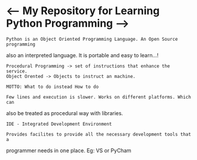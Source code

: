# <-- My Repository for Learning Python Programming -->

    Python is an Object Oriented Programming Language. An Open Source programming 
also an interpreted language. It is portable and easy to learn...!

    Procedural Programming -> set of instructions that enhance the service.
    Object Orented -> Objects to instruct an machine.

    MOTTO: What to do instead How to do

    Few lines and execution is slower. Works on different platforms. Which can 
also be treated as procedural way with libraries.

    IDE - Integrated Development Environment

    Provides facilites to provide all the necessary development tools that a 
programmer needs in one place. Eg: VS or PyCham


